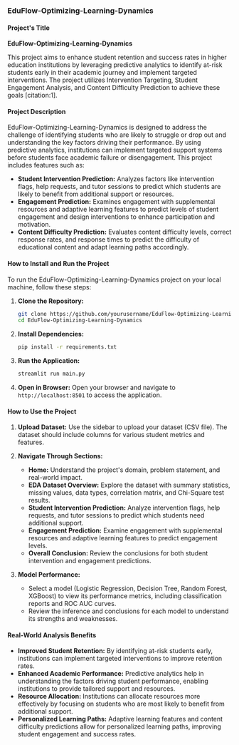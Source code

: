 ### EduFlow-Optimizing-Learning-Dynamics

#### Project's Title

**EduFlow-Optimizing-Learning-Dynamics**

This project aims to enhance student retention and success rates in higher education institutions by leveraging predictive analytics to identify at-risk students early in their academic journey and implement targeted interventions. The project utilizes Intervention Targeting, Student Engagement Analysis, and Content Difficulty Prediction to achieve these goals [citation:1].

#### Project Description

EduFlow-Optimizing-Learning-Dynamics is designed to address the challenge of identifying students who are likely to struggle or drop out and understanding the key factors driving their performance. By using predictive analytics, institutions can implement targeted support systems before students face academic failure or disengagement. This project includes features such as:

- **Student Intervention Prediction:** Analyzes factors like intervention flags, help requests, and tutor sessions to predict which students are likely to benefit from additional support or resources.
- **Engagement Prediction:** Examines engagement with supplemental resources and adaptive learning features to predict levels of student engagement and design interventions to enhance participation and motivation.
- **Content Difficulty Prediction:** Evaluates content difficulty levels, correct response rates, and response times to predict the difficulty of educational content and adapt learning paths accordingly.

#### How to Install and Run the Project

To run the EduFlow-Optimizing-Learning-Dynamics project on your local machine, follow these steps:

1. **Clone the Repository:**
   ```sh
   git clone https://github.com/yourusername/EduFlow-Optimizing-Learning-Dynamics.git
   cd EduFlow-Optimizing-Learning-Dynamics
   ```

2. **Install Dependencies:**
   ```sh
   pip install -r requirements.txt
   ```

3. **Run the Application:**
   ```sh
   streamlit run main.py
   ```

4. **Open in Browser:**
   Open your browser and navigate to `http://localhost:8501` to access the application.

#### How to Use the Project

1. **Upload Dataset:**
   Use the sidebar to upload your dataset (CSV file). The dataset should include columns for various student metrics and features.

2. **Navigate Through Sections:**
   - **Home:** Understand the project's domain, problem statement, and real-world impact.
   - **EDA Dataset Overview:** Explore the dataset with summary statistics, missing values, data types, correlation matrix, and Chi-Square test results.
   - **Student Intervention Prediction:** Analyze intervention flags, help requests, and tutor sessions to predict which students need additional support.
   - **Engagement Prediction:** Examine engagement with supplemental resources and adaptive learning features to predict engagement levels.
   - **Overall Conclusion:** Review the conclusions for both student intervention and engagement predictions.

3. **Model Performance:**
   - Select a model (Logistic Regression, Decision Tree, Random Forest, XGBoost) to view its performance metrics, including classification reports and ROC AUC curves.
   - Review the inference and conclusions for each model to understand its strengths and weaknesses.

#### Real-World Analysis Benefits

- **Improved Student Retention:** By identifying at-risk students early, institutions can implement targeted interventions to improve retention rates.
- **Enhanced Academic Performance:** Predictive analytics help in understanding the factors driving student performance, enabling institutions to provide tailored support and resources.
- **Resource Allocation:** Institutions can allocate resources more effectively by focusing on students who are most likely to benefit from additional support.
- **Personalized Learning Paths:** Adaptive learning features and content difficulty predictions allow for personalized learning paths, improving student engagement and success rates.
